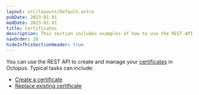 ```yaml
---
layout: src/layouts/Default.astro
pubDate: 2023-01-01
modDate: 2023-01-01
title: Certificates
description: This section includes examples of how to use the REST API to create and manage certificates in Octopus.
navOrder: 30
hideInThisSectionHeader: true
---
```


You can use the REST API to create and manage your [certificates](/docs/deployments/certificates) in Octopus. Typical tasks can include:

- [Create a certificate](/docs/octopus-rest-api/examples/certificates/create-certificate)
- [Replace existing certificate](/docs/octopus-rest-api/examples/certificates/replace-certificate)